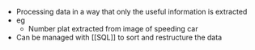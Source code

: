 - Processing data in a way that only the useful information is extracted
- eg
	- Number plat extracted from image of speeding car
- Can be managed with [[SQL]] to sort and restructure the data